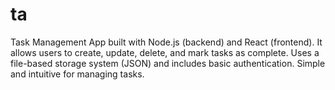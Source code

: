 # ta
 Task Management App built with Node.js (backend) and React (frontend). It allows users to create, update, delete, and mark tasks as complete. Uses a file-based storage system (JSON) and includes basic authentication. Simple and intuitive for managing tasks.
